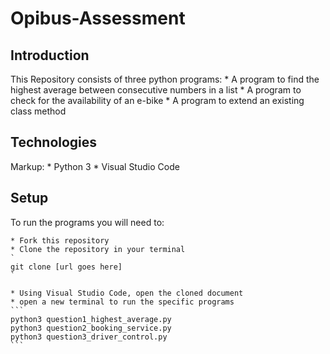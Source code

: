# Opibus-Assessment
## Introduction
This Repository consists of three python programs:
    * A program to find the highest average between consecutive numbers in a list
    * A program to check for the availability of an e-bike
    * A program to extend an existing class method

## Technologies
Markup:
    * Python 3
    * Visual Studio Code
    
## Setup
To run the programs you will need to:

    * Fork this repository
    * Clone the repository in your terminal
    `
    git clone [url goes here]
    `
    
    * Using Visual Studio Code, open the cloned document
    * open a new terminal to run the specific programs
    ```
    python3 question1_highest_average.py
    python3 question2_booking_service.py
    python3 question3_driver_control.py
    ```
    
    
